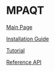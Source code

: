 # MPAQT

[Main Page](https://mpaqt.notion.site)

[Installation Guide](https://mpaqt.notion.site/Installation-Guide-025bd736835640989ff4b16564e9289f)

[Tutorial](https://mpaqt.notion.site/Tutorial-d36f05252b214be994aa5647814199f4)

[Reference API](https://mpaqt.notion.site/Reference-API-Manual-8d5242dad80c490c82e131382f62e067)
